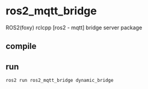 # ros2_mqtt_bridge
ROS2(foxy) rclcpp [ros2 - mqtt] bridge server package

## compile

## run
```bash
ros2 run ros2_mqtt_bridge dynamic_bridge
```
